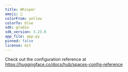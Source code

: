```yaml
---
title: Whisper
emoji: 🐠
colorFrom: yellow
colorTo: blue
sdk: gradio
sdk_version: 3.23.0
app_file: app.py
pinned: false
license: mit
---
```


Check out the configuration reference at https://huggingface.co/docs/hub/spaces-config-reference
